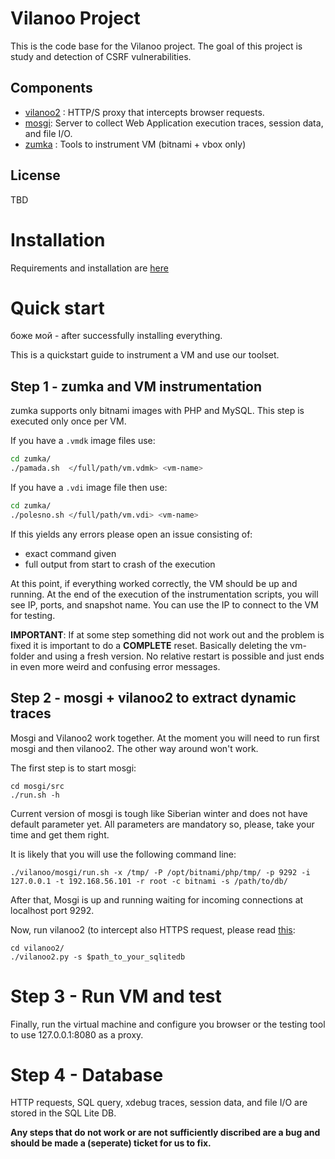 # Vilanoo Project

This is the code base for the Vilanoo project. The goal of this project is study
and detection of CSRF vulnerabilities.

## Components

 * [vilanoo2](vilanoo2/README.md) : HTTP/S proxy that intercepts browser requests.
 * [mosgi](mosgi/README.md): Server to collect Web Application execution traces, session data, and file I/O.
 * [zumka](vm-setup-scripts/README.md) : Tools to instrument VM (bitnami + vbox only)

## License
  TBD

# Installation

Requirements and installation are [here](INSTALL.md)

# Quick start

боже мой - after successfully installing everything.

This is a quickstart guide to instrument a VM and use our toolset. 

## Step 1 - zumka and VM instrumentation

zumka supports only bitnami images with PHP and MySQL. This step is executed 
only once per VM. 

If you have a `.vmdk` image files use:

```bash
cd zumka/
./pamada.sh  </full/path/vm.vdmk> <vm-name>
```

If you have a `.vdi` image file then use:

```bash
cd zumka/
./polesno.sh </full/path/vm.vdi> <vm-name>
```

If this yields any errors please open an issue consisting of:
* exact command given
* full output from start to crash of the execution

At this point, if everything worked correctly, the VM should be up and running.
At the end of the execution of the instrumentation scripts, you will see IP,
ports, and snapshot name. You can use the IP to connect to the VM for testing.

**IMPORTANT**: If at some step something did not work out and the problem
is fixed it is important to do a **COMPLETE** reset. Basically deleting the
vm-folder and using a fresh version. No relative restart is possible and
just ends in even more weird and confusing error messages.


## Step 2 - mosgi + vilanoo2 to extract dynamic traces

Mosgi and Vilanoo2 work together. At the moment you will need to run first mosgi
and then vilanoo2. The other way around won't work.

The first step is to start mosgi: 

```
cd mosgi/src
./run.sh -h
```

Current version of mosgi is tough like Siberian winter and does not have default
parameter yet. All parameters are mandatory so, please, take your time and get
them right. 

It is likely that you will use the following command line:

```
./vilanoo/mosgi/run.sh -x /tmp/ -P /opt/bitnami/php/tmp/ -p 9292 -i 127.0.0.1 -t 192.168.56.101 -r root -c bitnami -s /path/to/db/
```

After that, Mosgi is up and running waiting for incoming connections at localhost
port 9292. 

Now, run vilanoo2 (to intercept also HTTPS request, please read [this](vilanoo2/src/README.md):

```
cd vilanoo2/
./vilanoo2.py -s $path_to_your_sqlitedb
```

# Step 3 - Run VM and test

Finally, run the virtual machine and configure you browser or the testing tool 
to use 127.0.0.1:8080 as a proxy. 

# Step 4 - Database

HTTP requests, SQL query, xdebug traces, session data, and file I/O are stored
in the SQL Lite DB.


**Any steps that do not work or are not sufficiently discribed are a bug and should be
made a (seperate) ticket for us to fix.**